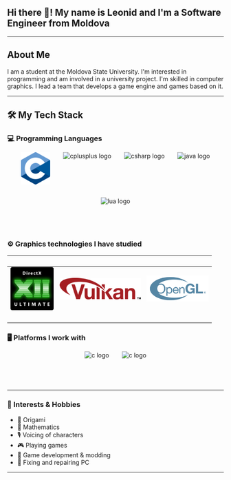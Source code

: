 ## Hi there 👋! My name is Leonid and I'm a Software Engineer from Moldova

---

## About Me
<p>
I am a student at the Moldova State University. 
I'm interested in programming and am involved in a university project. 
I'm skilled in computer graphics. 
I lead a team that develops a game engine and games based on it.
</p>

--- 

## 🛠️ My Tech Stack

### 💻 Programming Languages
<div style="display: flex; justify-content: center; align-items: center; gap: 30px; flex-wrap: wrap;">
  <img src="images/c.png" height="75" alt="c logo"/>
  <img src="https://cdn.jsdelivr.net/gh/devicons/devicon/icons/cplusplus/cplusplus-original.svg" height="75" alt="cplusplus logo"/>
  <img src="https://cdn.jsdelivr.net/gh/devicons/devicon/icons/csharp/csharp-original.svg" height="75" alt="csharp logo"/>
  <img src="https://cdn.jsdelivr.net/gh/devicons/devicon/icons/java/java-original.svg" height="75" alt="java logo"/>
  <img src="https://cdn.jsdelivr.net/gh/devicons/devicon/icons/lua/lua-original.svg" height="75" alt="lua logo"/>
</div>


### ⚙️ Graphics technologies I have studied
<!-- <div align="left"> -->
<!-- <div style="display: flex; justify-content: center; align-items: center; gap: 30px; flex-wrap: wrap;">
  <img src="images/dx.png" height="100" alt="dx logo"/>
  <img src="images/vk.png" height="50" alt="vk logo"/>
  <img src="images/gl.png" height="50" alt="gl logo"/>
</div> -->

|   |   |   |
|:--------------------------:|:--------------------------------------------------------:|:-------------------------------------------------------:|
| <img src="images/dx.png" height="100" alt="dx logo"/> | <img src="images/vk.png" height="50" alt="vk logo"/> | <img src="images/gl.png" height="60" alt="gl logo"/> |
|   |   |   |


### 🖥️ Platforms I work with
<div style="display: flex; justify-content: center; align-items: center; gap: 30px; flex-wrap: wrap;">
  <img src="https://cdn.jsdelivr.net/gh/devicons/devicon/icons/windows11/windows11-original.svg" height="75" alt="c logo"/>
  <img src="https://cdn.jsdelivr.net/gh/devicons/devicon/icons/android/android-original.svg" height="75" alt="c logo"/>
  <!-- <img src="https://cdn.jsdelivr.net/gh/devicons/devicon/icons/linux/linux-original.svg" height="50" alt="c logo"/> -->
</div>

---

### 🎨 Interests & Hobbies

- 🦢 Origami  
- 🔢 Mathematics  
- 🎙️ Voicing of characters  
- 🎮 Playing games  
- 🧩 Game development & modding  
- 🧰 Fixing and repairing PC

---

<!--
**leopard-bf187/leopard-bf187** is a ✨ _special_ ✨ repository because its `README.md` (this file) appears on your GitHub profile.

Here are some ideas to get you started:

- 🔭 I’m currently working on ...
- 🌱 I’m currently learning ...
- 👯 I’m looking to collaborate on ...
- 🤔 I’m looking for help with ...
- 💬 Ask me about ...
- 📫 How to reach me: ...
- 😄 Pronouns: ...
- ⚡ Fun fact: ...
-->
